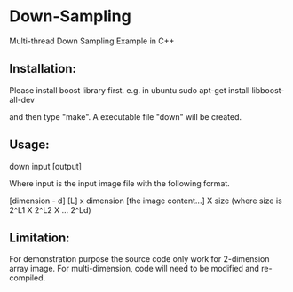 # Down-Sampling
Multi-thread Down Sampling Example in C++


## Installation:
Please install boost library first.
e.g. in ubuntu
sudo apt-get install libboost-all-dev

and then type "make".  A executable file "down" will be created.


## Usage:
down input [output]

Where input is the input image file with the following format.

[dimension - d] [L] x dimension [the image content...] X size (where size is 2^L1 X 2^L2 X ... 2^Ld)

## Limitation:
For demonstration purpose the source code only work for 2-dimension array image.  For multi-dimension, code will need to be modified and re-compiled.
